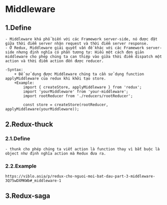 # Middleware

## 1.Define
    - Middleware khá phổ biến với các Framework server-side, nó được đặt giữa thời điểm server nhận request và thời điểm server response. 
    - Ở Redux, Middleware giải quyết vấn đề khác với các Framework server-side nhưng định nghĩa có phần tương tự: Hiểu một cách đơn giản middleware cho phép chúng ta can thiệp vào giữa thời điểm dispatch một action và thời điểm action đến được reducer.

    -Syntax:
        + Để sử dụng được Middleware chúng ta cần sử dụng function applyMiddleware của redux khi khởi tạo store.
        +Example:    
            import { createStore, applyMiddleware } from 'redux';
            import 'yourMiddleware' from 'your-middleware';
            import rootReducer from './reducers/rootReducer';

            const store = createStore(rootReducer, applyMiddleware(yourMiddleware));


## 2.Redux-thuck
### 2.1.Define
    - thunk cho phép chúng ta viết action là function thay vì bắt buộc là object như định nghĩa action mà Redux đưa ra.
### 2.2.Example
    https://viblo.asia/p/redux-cho-nguoi-moi-bat-dau-part-3-middleware-3Q75wDXMKWb#_middleware-1

## 3.Redux-saga
